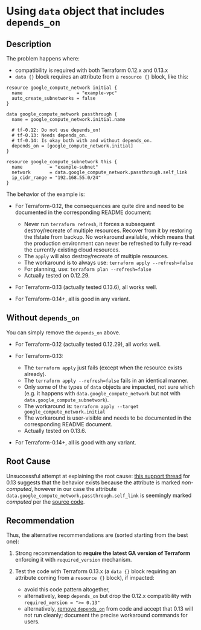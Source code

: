 # Using `data` object that includes `depends_on`

## Description

The problem happens where:

- compatibility is required with both Terraform 0.12.x and 0.13.x
- `data {}` block requires an attribute from a `resource {}` block, like this:

```hcl
resource google_compute_network initial {
  name                    = "example-vpc"
  auto_create_subnetworks = false
}

data google_compute_network passthrough {
  name = google_compute_network.initial.name

  # tf-0.12: Do not use depends_on!
  # tf-0.13: Needs depends_on.
  # tf-0.14: Is okay both with and without depends_on.
  depends_on = [google_compute_network.initial]
}

resource google_compute_subnetwork this {
  name          = "example-subnet"
  network       = data.google_compute_network.passthrough.self_link
  ip_cidr_range = "192.168.55.0/24"
}
```

The behavior of the example is:

- For Terraform-0.12, the consequences are quite dire and need to be documented in the corresponding README document:

  - Never run `terraform refresh`, it forces a subsequent destroy/recreate of multiple resources. Recover from it by restoring
  the tfstate from backup. No workaround available, which means that the production environment can never be refreshed to fully
  re-read the currently existing cloud resources.
  - The `apply` will also destroy/recreate of multiple resources.
  - The workaround is to always use: `terraform apply --refresh=false`
  - For planning, use: `terraform plan --refresh=false`
  - Actually tested on 0.12.29.

- For Terraform-0.13 (actually tested 0.13.6), all works well.
- For Terraform-0.14+, all is good in any variant.

## Without `depends_on`

You can simply remove the `depends_on` above.

- For Terraform-0.12 (actually tested 0.12.29), all works well.
- For Terraform-0.13:

  - The `terraform apply` just fails (except when the resource exists already).
  - The `terraform apply --refresh=false` fails in an identical manner.
  - Only some of the types of `data` objects are impacted, not sure which (e.g. it happens with `data.google_compute_network`
  but not with `data.google_compute_subnetwork`).
  - The workaround is: `terraform apply --target google_compute_network.initial`
  - The workaround is user-visible and needs to be documented in the corresponding README document.
  - Actually tested on 0.13.6.

- For Terraform-0.14+, all is good with any variant.

## Root Cause

Unsuccessful attempt at explaining the root cause: [this support thread](https://discuss.hashicorp.com/t/terraform-0-13-handling-of-data-source-data-resource-reads-can-no-longer-be-disabled-by-refresh-false/18457)
for 0.13 suggests that the behavior exists because the attribute is marked *non-computed*, however in our case the attribute
`data.google_compute_network.passthrough.self_link` is seemingly marked *computed* per the
[source code](https://github.com/hashicorp/terraform-provider-google/blob/75fb8de218b7abaa85328db31ab16af6351d0c7e/google/data_source_google_compute_network.go#L31).

## Recommendation

Thus, the alternative recommendations are (sorted starting from the best one):

1. Strong recommendation to **require the latest GA version of Terraform** enforcing it with `required_version` mechanism.
2. Test the code with Terraform 0.13.x (a `data {}` block requiring an attribute coming from a `resource {}` block), if impacted:

    - avoid this code pattern altogether,
    - alternatively, keep `depends_on` but drop the 0.12.x compatibility with `required_version = ">= 0.13"`
    - alternatively, [remove `depends_on`](#without_depends_on) from code and accept that 0.13 will not run cleanly; document the
    precise workaround commands for users.
